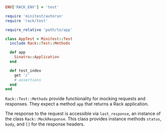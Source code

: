 
```ruby
ENV['RACK_ENV'] = 'test'

require 'minitest/autorun'
require 'rack/test'

require_relative 'path/to/app'

class AppTest < Minitest::Test
  include Rack::Test::Methods

  def app
    Sinatra::Application
  end

  def test_index
    get '/'
    # assertions
  end
end
```

`Rack::Test::Methods` provide functionality for mocking requests and responses. They expect a method `app` that returns a Rack application.

The response to the request is accessible via `last_response`, an instance of the class `Rack::MockResponse`. This class provides instance methods `status`, `body`, and `[]` for the response headers.  
